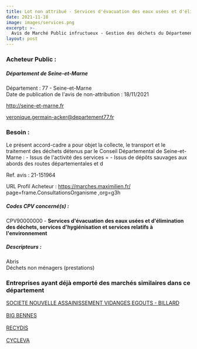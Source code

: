 ```yaml
---
title: Lot non attribué - Services d'évacuation des eaux usées et d'élimination des déchets, services d'hygiénisation et services relatifs à l'environnement
date: 2021-11-18
image: images/services.png
excerpt: >-
  Avis de Marché Public infructueux - Gestion des déchets du Département de Seine-et-Marne
layout: post
---
```


### Acheteur Public :
##### Département de Seine-et-Marne
Département : 77 - Seine-et-Marne<br/>
Date de publication de l'avis de non-attribution : 18/11/2021


http://seine-et-marne.fr

veronique.germain-acker@departement77.fr


### Besoin :

Le présent accord-cadre a pour objet la collecte, le transport et le traitement des déchets détenus par le Conseil Départemental de Seine-et-Marne : - Issus de l'activité des services = - Issus de dépôts sauvages aux abords des routes départementales et d

Ref. avis : 21-151964

URL Profil Acheteur : https://marches.maximilien.fr/ page=frame.ConsultationsOrganisme ,org=g3h

##### Codes CPV concerné(s) :
CPV90000000 - **Services d'évacuation des eaux usées et d'élimination des déchets, services d'hygiénisation et services relatifs à l'environnement** <br/>

##### Descripteurs :
Abris <br/>
Déchets non ménagers (prestations) <br/>

### Entreprises ayant déjà emporté des marchés similaires dans ce département
<a href="/entreprise-544/siren-308218858">SOCIETE NOUVELLE ASSAINISSEMENT VIDANGES EGOUTS - BILLARD</a><br/><br/>
<a href="/entreprise-549/siren-343989372">BIG BENNES</a><br/><br/>
<a href="/entreprise-564/siren-478294291">RECYDIS</a><br/><br/>
<a href="/entreprise-569/siren-509514352">CYCLEVA</a><br/><br/>
